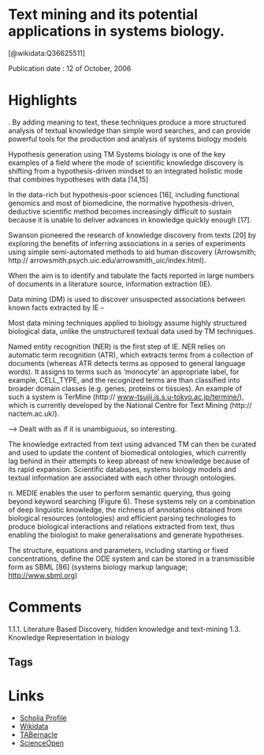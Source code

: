 
Text mining and its potential applications in systems biology.
==============================================================
  
  [@wikidata:Q36625511]  
  
Publication date : 12 of October, 2006  

# Highlights

. By adding
meaning to text, these techniques produce a more structured analysis of textual knowledge than simple word
searches, and can provide powerful tools for the production and analysis of systems biology models

Hypothesis generation using TM
Systems biology is one of the key examples of a field where
the mode of scientific knowledge discovery is shifting from
a hypothesis-driven mindset to an integrated holistic
mode that combines hypotheses with data [14,15]

In the data-rich
but hypothesis-poor sciences [16], including functional
genomics and most of biomedicine, the normative hypothesis-driven, deductive scientific method becomes increasingly difficult to sustain because it is unable to deliver
advances in knowledge quickly enough [17].

Swanson
pioneered the research of knowledge discovery from texts
[20] by exploring the benefits of inferring associations in a
series of experiments using simple semi-automated
methods to aid human discovery (Arrowsmith; http://
arrowsmith.psych.uic.edu/arrowsmith_uic/index.html).

When the aim is to identify and tabulate the facts reported
in large numbers of documents in a literature source,
information extraction (IE).

Data mining (DM) is used to discover unsuspected associations between known facts extracted by IE –

Most data mining techniques applied to biology
assume highly structured biological data, unlike the
unstructured textual data used by TM techniques.

Named entity recognition (NER) is the first step of IE.
NER relies on automatic term recognition (ATR), which
extracts terms from a collection of documents (whereas
ATR detects terms as opposed to general language words).
It assigns to terms such as ‘monocyte’ an appropriate label,
for example, CELL_TYPE, and the recognized terms are than
classified into broader domain classes (e.g. genes, proteins
or tissues). An example of such a system is TerMine (http://
www-tsujii.is.s.u-tokyo.ac.jp/termine/), which is currently
developed by the National Centre for Text Mining (http://
nactem.ac.uk/).

--> Dealt with as if it is unambiguous, so interesting.

The knowledge extracted from text using
advanced TM can then be curated and used to update the content of biomedical ontologies, which currently lag behind in their attempts to keep abreast of new knowledge
because of its rapid expansion. Scientific databases, systems biology models and textual information are associated with each other through ontologies.


n. MEDIE enables the user to perform semantic querying, thus
going beyond keyword searching (Figure 6). These systems rely on a combination of deep linguistic knowledge,
the richness of annotations obtained from biological
resources (ontologies) and efficient parsing technologies
to produce biological interactions and relations extracted
from text, thus enabling the biologist to make generalisations and generate hypotheses.

The structure, equations and parameters, including starting or fixed concentrations, define the ODE system and can be
stored in a transmissible form as SBML [86] (systems
biology markup language; http://www.sbml.org)

# Comments
1.1.1. Literature Based Discovery, hidden knowledge and text-mining
1.3. Knowledge Representation in biology



## Tags

# Links
  
 * [Scholia Profile](https://scholia.toolforge.org/work/Q36625511)  
 * [Wikidata](https://www.wikidata.org/wiki/Q36625511)  
 * [TABernacle](https://tabernacle.toolforge.org/?#/tab/manual/Q36625511/P921%3BP4510)  
 * [ScienceOpen](https://www.scienceopen.com/search#('v'~3_'id'~''_'isExactMatch'~true_'context'~null_'kind'~77_'order'~0_'orderLowestFirst'~false_'query'~'Text%20mining%20and%20its%20potential%20applications%20in%20systems%20biology.'_'filters'~!*_'hideOthers'~false))  
